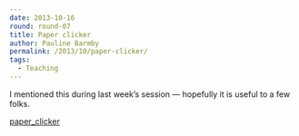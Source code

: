 ```yaml
---
date: 2013-10-16
round: round-07
title: Paper clicker
author: Pauline Barmby
permalink: /2013/10/paper-clicker/
tags:
  - Teaching
---
```

I mentioned this during last week&#8217;s session &#8212; hopefully it is useful to a few folks.

[paper_clicker][1]

 [1]: http://teaching.software-carpentry.org/wp-content/uploads/2013/10/paper_clicker.pdf
